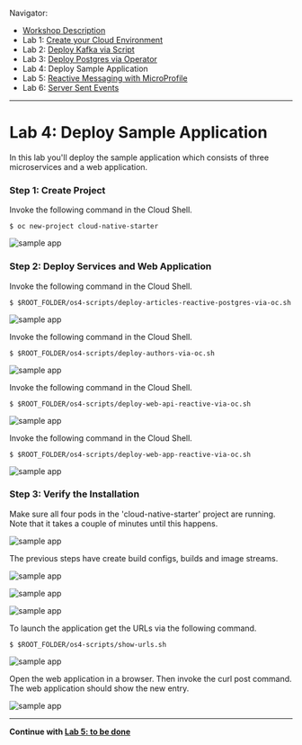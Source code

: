 Navigator:
* [Workshop Description](https://nheidloff.github.io/workshop-quarkus-openshift-reactive-messaging/)
* Lab 1: [Create your Cloud Environment](lab1.md)
* Lab 2: [Deploy Kafka via Script](lab2.md)
* Lab 3: [Deploy Postgres via Operator](lab3.md)
* Lab 4: Deploy Sample Application
* Lab 5: [Reactive Messaging with MicroProfile](lab5.md)
* Lab 6: [Server Sent Events](lab6.md)

---

# Lab 4: Deploy Sample Application

In this lab you'll deploy the sample application which consists of three microservices and a web application.

### Step 1: Create Project

Invoke the following command in the Cloud Shell.

```
$ oc new-project cloud-native-starter
```

![sample app](../images/deploy-app0.png)

### Step 2: Deploy Services and Web Application

Invoke the following command in the Cloud Shell.

```
$ $ROOT_FOLDER/os4-scripts/deploy-articles-reactive-postgres-via-oc.sh
```

![sample app](../images/deploy-app1.png)

Invoke the following command in the Cloud Shell.

```
$ $ROOT_FOLDER/os4-scripts/deploy-authors-via-oc.sh
```

![sample app](../images/deploy-app2.png)

Invoke the following command in the Cloud Shell.

```
$ $ROOT_FOLDER/os4-scripts/deploy-web-api-reactive-via-oc.sh
```

![sample app](../images/deploy-app3.png)

Invoke the following command in the Cloud Shell.

```
$ $ROOT_FOLDER/os4-scripts/deploy-web-app-reactive-via-oc.sh
```

![sample app](../images/deploy-app4.png)

### Step 3: Verify the Installation 

Make sure all four pods in the 'cloud-native-starter' project are running. Note that it takes a couple of minutes until this happens.

![sample app](../images/verify-app1.png)

The previous steps have create build configs, builds and image streams.

![sample app](../images/verify-app2.png)

![sample app](../images/verify-app3.png)

![sample app](../images/verify-app4.png)

To launch the application get the URLs via the following command.

```
$ $ROOT_FOLDER/os4-scripts/show-urls.sh
```

![sample app](../images/verify-app5.png)

Open the web application in a browser. Then invoke the curl post command. The web application should show the new entry.

![sample app](../images/verify-app6.png)

---

__Continue with [Lab 5: to be done](lab5.md)__
